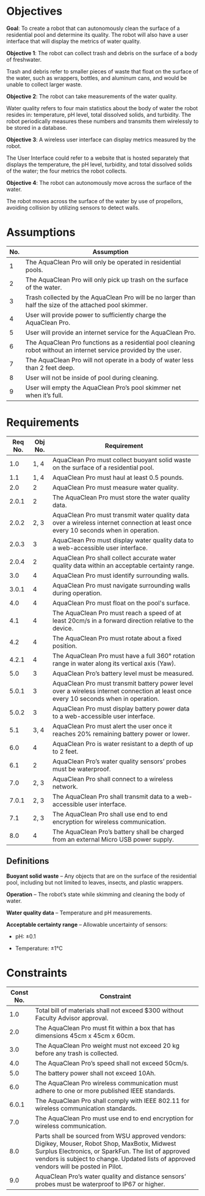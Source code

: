 # Objectives 

**Goal**: To create a robot that can autonomously clean the surface of a residential pool and determine its quality. The robot will also have a user interface that will display the metrics of water quality. 

 

**Objective 1**: The robot can collect trash and debris on the surface of a body of freshwater. 

Trash and debris refer to smaller pieces of waste that float on the surface of the water, such as wrappers, bottles, and aluminum cans, and would be unable to collect larger waste.  

 

**Objective 2**: The robot can take measurements of the water quality. 

Water quality refers to four main statistics about the body of water the robot resides in: temperature, pH level, total dissolved solids, and turbidity. The robot periodically measures these numbers and transmits them wirelessly to be stored in a database.  

 

**Objective 3**: A wireless user interface can display metrics measured by the robot. 

The User Interface could refer to a website that is hosted separately that displays the temperature, the pH level, turbidity, and total dissolved solids of the water; the four metrics the robot collects. 

 

**Objective 4**: The robot can autonomously move across the surface of the water. 

The robot moves across the surface of the water by use of propellors, avoiding collision by utilizing sensors to detect walls. 

# Assumptions 

| No. | Assumption                                                                                                        |
|-----|-------------------------------------------------------------------------------------------------------------------|
| 1   | The AquaClean Pro will only be operated in residential pools.                                                     |
| 2   | The AquaClean Pro will only pick up trash on the surface of the water.                                            |
| 3   | Trash collected by the AquaClean Pro will be no larger than half the size of the attached pool skimmer.           |
| 4   | User will provide power to sufficiently charge the AquaClean Pro.                                                 |
| 5   | User will provide an internet service for the AquaClean Pro.                                                      |
| 6   | The AquaClean Pro functions as a residential pool cleaning robot without an internet service provided by the user. |
| 7   | The AquaClean Pro will not operate in a body of water less than 2 feet deep.                                      |
| 8   | User will not be inside of pool during cleaning.                                                                  |
| 9   | User will empty the AquaClean Pro’s pool skimmer net when it’s full.                                              |

# Requirements

| Req No. | Obj No. | Requirement                                                                                      |
| ------- | ------- | ------------------------------------------------------------------------------------------------ |
| 1.0     | 1, 4    | AquaClean Pro must collect buoyant solid waste on the surface of a residential pool.             |
| 1.1     | 1, 4    | AquaClean Pro must haul at least 0.5 pounds.                                                     |
| 2.0     | 2       | AquaClean Pro must measure water quality.                                                        |
| 2.0.1   | 2       | The AquaClean Pro must store the water quality data.                                             |
| 2.0.2   | 2, 3    | AquaClean Pro must transmit water quality data over a wireless internet connection at least once every 10 seconds when in operation. |
| 2.0.3   | 3       | AquaClean Pro must display water quality data to a web-accessible user interface.                |
| 2.0.4   | 2       | AquaClean Pro shall collect accurate water quality data within an acceptable certainty range.    |
| 3.0     | 4       | AquaClean Pro must identify surrounding walls.                                                   |
| 3.0.1   | 4       | AquaClean Pro must navigate surrounding walls during operation.                                  |
| 4.0     | 4       | AquaClean Pro must float on the pool's surface.                                                  |
| 4.1     | 4       | The AquaClean Pro must reach a speed of at least 20cm/s in a forward direction relative to the device. |
| 4.2     | 4       | The AquaClean Pro must rotate about a fixed position.                                            |
| 4.2.1   | 4       | The AquaClean Pro must have a full 360° rotation range in water along its vertical axis (Yaw).   |
| 5.0     | 3       | AquaClean Pro’s battery level must be measured.                                                  |
| 5.0.1   | 3       | AquaClean Pro must transmit battery power level over a wireless internet connection at least once every 10 seconds when in operation. |
| 5.0.2   | 3       | AquaClean Pro must display battery power data to a web-accessible user interface.                |
| 5.1     | 3, 4    | AquaClean Pro must alert the user once it reaches 20% remaining battery power or lower.          |
| 6.0     | 4       | AquaClean Pro is water resistant to a depth of up to 2 feet.                                     |
| 6.1     | 2       | AquaClean Pro’s water quality sensors’ probes must be waterproof.                                |
| 7.0     | 2, 3    | AquaClean Pro shall connect to a wireless network.                                               |
| 7.0.1   | 2, 3    | The AquaClean Pro shall transmit data to a web-accessible user interface.                        |
| 7.1     | 2, 3    | The AquaClean Pro shall use end to end encryption for wireless communication.                    |
| 8.0     | 4       | The AquaClean Pro’s battery shall be charged from an external Micro USB power supply.            |

## Definitions
**Buoyant solid waste** – Any objects that are on the surface of the residential pool, including but not limited to leaves, insects, and plastic wrappers. 

**Operation** – The robot’s state while skimming and cleaning the body of water. 

**Water quality data** – Temperature and pH measurements. 

**Acceptable certainty range** – Allowable uncertainty of sensors: 

- pH: ±0.1

- Temperature: ±1°C 

# Constraints 

| Const No. | Constraint                                                                                           |
| --------- | ---------------------------------------------------------------------------------------------------- |
| 1.0       | Total bill of materials shall not exceed $300 without Faculty Advisor approval.                      |
| 2.0       | The AquaClean Pro must fit within a box that has dimensions 45cm x 45cm x 60cm.                      |
| 3.0       | The AquaClean Pro weight must not exceed 20 kg before any trash is collected.                        |
| 4.0       | The AquaClean Pro’s speed shall not exceed 50cm/s.                                                   |
| 5.0       | The battery power shall not exceed 10Ah.                                                             |
| 6.0       | The AquaClean Pro wireless communication must adhere to one or more published IEEE standards.        |
| 6.0.1     | The AquaClean Pro shall comply with IEEE 802.11 for wireless communication standards.                |
| 7.0       | The AquaClean Pro must use end to end encryption for wireless communication.                         |
| 8.0       | Parts shall be sourced from WSU approved vendors: Digikey, Mouser, Robot Shop, MaxBotix, Midwest Surplus Electronics, or SparkFun. The list of approved vendors is subject to change. Updated lists of approved vendors will be posted in Pilot. |
| 9.0       | AquaClean Pro’s water quality and distance sensors’ probes must be waterproof to IP67 or higher.     |

